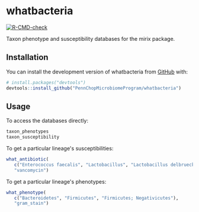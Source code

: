 
# whatbacteria

<!-- badges: start -->
  [![R-CMD-check](https://github.com/PennChopMicrobiomeProgram/whatbacteria/actions/workflows/R-CMD-check.yaml/badge.svg)](https://github.com/PennChopMicrobiomeProgram/whatbacteria/actions/workflows/R-CMD-check.yaml)
  <!-- badges: end -->

Taxon phenotype and susceptibility databases for the mirix package.

## Installation

You can install the development version of whatbacteria from [GitHub](https://github.com/) with:

``` r
# install.packages("devtools")
devtools::install_github("PennChopMicrobiomeProgram/whatbacteria")
```

## Usage

To access the databases directly:

``` r
taxon_phenotypes
taxon_susceptibility
```

To get a particular lineage's susceptibilities:

``` r
what_antibiotic(
   c("Enterococcus faecalis", "Lactobacillus", "Lactobacillus delbrueckii"),
   "vancomycin")
```

To get a particular lineage's phenotypes:

``` r
what_phenotype(
   c("Bacteroidetes", "Firmicutes", "Firmicutes; Negativicutes"),
   "gram_stain")
```